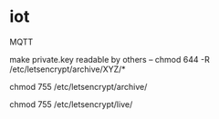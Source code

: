 # iot



MQTT

make private.key readable by others – chmod 644 -R /etc/letsencrypt/archive/XYZ/*

chmod 755 /etc/letsencrypt/archive/

chmod 755 /etc/letsencrypt/live/

